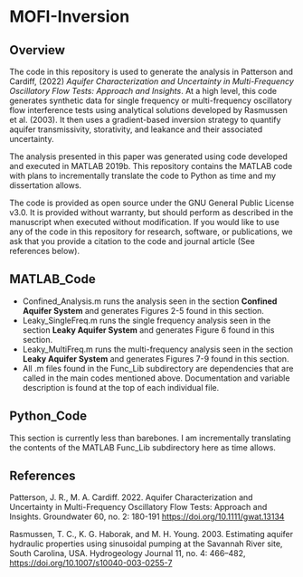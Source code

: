 # MOFI-Inversion

## Overview
The code in this repository is used to generate the analysis in Patterson and Cardiff, (2022) *Aquifer Characterization and Uncertainty in Multi-Frequency Oscillatory Flow Tests: Approach and Insights*. At a high level, this code generates synthetic data for single frequency or multi-frequency oscillatory flow interference tests using analytical solutions developed by Rasmussen et al. (2003). It then uses a gradient-based inversion strategy to quantify aquifer transmissivity, storativity, and leakance and their associated uncertainty.

The analysis presented in this paper was generated using code developed and executed in MATLAB 2019b. This repository contains the MATLAB code with plans to incrementally translate the code to Python as time and my dissertation allows.

The code is provided as open source under the GNU General Public License v3.0. It is provided without warranty, but should perform as described in the manuscript when executed without modification. If you would like to use any of the code in this repository for research, software, or publications, we ask that you provide a citation to the code and journal article (See references below).

## MATLAB_Code
* Confined_Analysis.m runs the analysis seen in the section **Confined Aquifer System** and generates Figures 2-5 found in this section.
* Leaky_SingleFreq.m runs the single frequency analysis seen in the section **Leaky Aquifer System** and generates Figure 6 found in this section.
* Leaky_MultiFreq.m runs the multi-frequency analysis seen in the section **Leaky Aquifer System** and generates Figures 7-9 found in this section.
* All .m files found in the Func_Lib subdirectory are dependencies that are called in the main codes mentioned above. Documentation and variable description is found at the top of each individual file.

## Python_Code
This section is currently less than barebones. I am incrementally translating the contents of the MATLAB Func_Lib subdirectory here as time allows.

## References
Patterson, J. R., M. A. Cardiff. 2022. Aquifer Characterization and Uncertainty in Multi-Frequency Oscillatory Flow Tests: Approach and Insights. Groundwater 60, no. 2: 180-191 https://doi.org/10.1111/gwat.13134

Rasmussen, T. C., K. G. Haborak, and M. H. Young. 2003. Estimating aquifer hydraulic properties using sinusoidal pumping at the Savannah River site, South Carolina, USA. Hydrogeology Journal 11, no. 4: 466–482, https://doi.org/10.1007/s10040-003-0255-7
